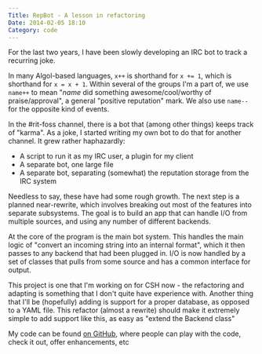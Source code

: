 ```yaml
---
Title: RepBot - A lesson in refactoring
Date: 2014-02-05 18:10
Category: code
---
```


For the last two years, I have been slowly developing an IRC bot to track a recurring joke.

In many Algol-based languages, `x++` is shorthand for `x += 1`, which is shorthand for `x = x + 1`. Within several of the groups I'm a part of, we use `name++` to mean "*name* did something awesome/cool/worthy of praise/approval", a general "positive reputation" mark. We also use `name--` for the opposite kind of events.

In the #rit-foss channel, there is a bot that (among other things) keeps track of "karma". As a joke, I started writing my own bot to do that for another channel. It grew rather haphazardly:

  -	 A script to run it as my IRC user, a plugin for my client
  -	 A separate bot, one large file
  -	 A separate bot, separating (somewhat) the reputation storage from the IRC system 

Needless to say, these have had some rough growth. The next step is a planned near-rewrite, which involves breaking out most of the features into separate subsystems. The goal is to build an app that can handle I/O from multiple sources, and using any number of different backends.

At the core of the program is the main bot system.
This handles the main logic of "convert an incoming string into an internal format", which it then passes to any backend that had been plugged in.
I/O is now handled by a set of classes that pulls from some source and has a common interface for output.

This project is one that I'm working on for CSH now - the refactoring and adapting is something that I don't quite have experience with.
Another thing that I'll be (hopefully) adding is support for a proper database, as opposed to a YAML file. This refactor (almost a rewrite) should make it extremely simple to add support like this, as easy as "extend the Backend class"

My code can be found [on GitHub][RepBot], where people can play with the code, check it out, offer enhancements, etc

[RepBot]: http://github.com/msoucy/RepBot
